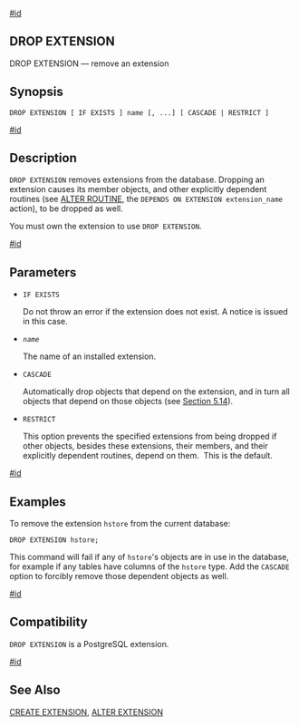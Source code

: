 [#id](#SQL-DROPEXTENSION)

## DROP EXTENSION

DROP EXTENSION — remove an extension

## Synopsis

```
DROP EXTENSION [ IF EXISTS ] name [, ...] [ CASCADE | RESTRICT ]
```

[#id](#id-1.9.3.111.5)

## Description

`DROP EXTENSION` removes extensions from the database. Dropping an extension causes its member objects, and other explicitly dependent routines (see [ALTER ROUTINE](sql-alterroutine), the `DEPENDS ON EXTENSION extension_name `action), to be dropped as well.

You must own the extension to use `DROP EXTENSION`.

[#id](#id-1.9.3.111.6)

## Parameters

* `IF EXISTS`

  Do not throw an error if the extension does not exist. A notice is issued in this case.

* *`name`*

  The name of an installed extension.

* `CASCADE`

  Automatically drop objects that depend on the extension, and in turn all objects that depend on those objects (see [Section 5.14](ddl-depend)).

* `RESTRICT`

  This option prevents the specified extensions from being dropped if other objects, besides these extensions, their members, and their explicitly dependent routines, depend on them.  This is the default.

[#id](#id-1.9.3.111.7)

## Examples

To remove the extension `hstore` from the current database:

```
DROP EXTENSION hstore;
```

This command will fail if any of `hstore`'s objects are in use in the database, for example if any tables have columns of the `hstore` type. Add the `CASCADE` option to forcibly remove those dependent objects as well.

[#id](#id-1.9.3.111.8)

## Compatibility

`DROP EXTENSION` is a PostgreSQL extension.

[#id](#id-1.9.3.111.9)

## See Also

[CREATE EXTENSION](sql-createextension), [ALTER EXTENSION](sql-alterextension)